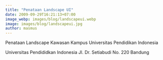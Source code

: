 ```yaml
---
title: "Penataan Landscape UI"
date: 2009-09-29T16:21:13+07:00
image_webp: images/blog/landscapeui.webp
image: images/blog/landscapeui.jpg
author: masmus
---
```


Penataan Landscape Kawasan Kampus Universitas Pendidikan Indonesia 

Universitas Pendididkan Indonesia Jl. Dr. Setiabudi No. 220 Bandung  